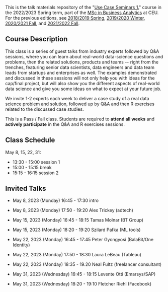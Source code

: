 This is the talk materials repository of the "[Use Case Seminars 1.](https://courses.ceu.edu/courses/2020-2021/use-case-seminars-1)" course in the 2022/2023 Spring term, part of the [MSc in Business Analytics](https://courses.ceu.edu/programs/ms/master-science-business-analytics) at CEU. For the previous editions, see [2018/2019 Spring](https://github.com/daroczig/CEU-use-case-seminars/tree/2019-spring), [2019/2020 Winter](https://github.com/daroczig/CEU-use-case-seminars/tree/2020-winter), [2020/2021 Fall](https://github.com/daroczig/CEU-use-case-seminars/tree/2021-fall), and [2021/2022 Fall](https://github.com/daroczig/CEU-use-case-seminars/tree/2022-fall).

## Course Description

This class is a series of guest talks from industry experts followed by Q&A sessions, where you can learn about real-world data-science questions and problems, then the related solutions, products and teams -- right from the trenches, featuring senior data scientists, data engineers and data team leads from startups and enterprises as well. The examples demonstrated and discussed in these sessions will not only help you with ideas for the cap/final project, but will also show you the different aspects of real-world data science and give you some ideas on what to expect at your future job.

We invite 1-2 experts each week to deliver a case study of a real data science problem and solution, followed up by Q&A and then R exercises related to the discussed case studies.

This is a Pass / Fail class. Students are required to **attend all weeks** and **actively participate** in the Q&A and R exercises sessions.

## Class Schedule

May 8, 15, 22, 31:

* 13:30 - 15:00 session 1
* 15:00 - 15:15 break
* 15:15 - 16:15 session 2

## Invited Talks

* May 8, 2023 (Monday) 16:45 - 17:30 intro
* May 8, 2023 (Monday) 17:50 - 19:20 Alex Trickey (adtech)

* May 15, 2023 (Monday) 16:45 - 18:15 Tamas Molnar (BT Group)
* May 15, 2023 (Monday) 18:20 - 19:20 Szilard Pafka (ML tools)

* May 22, 2023 (Monday) 16:45 - 17:45 Peter Gyongyosi (BalaBit/One Identity)
* May 22, 2023 (Monday) 17:50 - 18:30 Laura LeBeau (Tableau)
* May 22, 2023 (Monday) 18:35 - 19.20 Neal Fultz (freelancer consultant)

* May 31, 2023 (Wednesday) 16:45 - 18:15 Levente Otti (Emarsys/SAP)
* May 31, 2023 (Wednesday) 18:20 - 19:10 Fletcher Riehl (Facebook)

